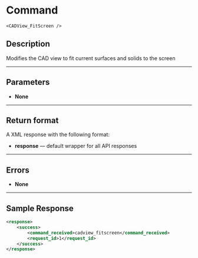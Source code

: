 # Command

    <CADView_FitScreen />

## Description

Modifies the CAD view to fit current surfaces and solids to the screen

***

## Parameters
- **None**

***

## Return format
A XML response with the following format:

- **response** — default wrapper for all API responses

***

## Errors
- **None**

***

## Sample Response
```xml
<response>
	<success>
		<command_received>cadview_fitscreen</command_received>
		<request_id>1</request_id>
	</success>
</response>
```
